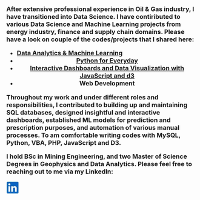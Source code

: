 

<h3>
<p>
After extensive professional experience in Oil & Gas industry, I have transitioned into Data Science. I have contiributed to various Data Science and Machine Learning projects from energy industry, finance and supply chain domains. Please have a look on couple of the codes/projects that I shared here:<br>
  <ul>
  <li><a href="../../../DataAnalytics/blob/master/README.md">Data Analytics & Machine Learning </a></li>
  <li><center><a href="../../../EverydayPython/blob/master/README.md">Python for Everyday </a></li>
   <li><center><a href="../../../DataViz_with_JavaScript_and_d3/blob/master/README.md">Interactive Dashboards and Data Visualization with JavaScript and d3 </a> </li>
   <li><center> Web Development  </a></li>
  </ul>
</p>
<p> Throughout my work and under different roles and responsibilities, I contributed to building up and maintaining SQL databases, designed insightful and interactive dashboards, established ML models for  prediction and prescription purposes, and automation of various manual processes. To am comfortable writing codes with MySQL, Python, VBA, PHP, JavaScript and D3.
<p> I hold BSc in Mining Engineering, and two Master of Science Degrees in Geophysics and Data Analytics. Please feel free to reaching out to me via my LinkedIn: <p>
  <a href="https://www.linkedin.com/in/jeremy-homayoun-gerami-36057930/ ">
  <img align="center" src="LinkedIn.jpg" />
  
  </a>
  
</h3>

